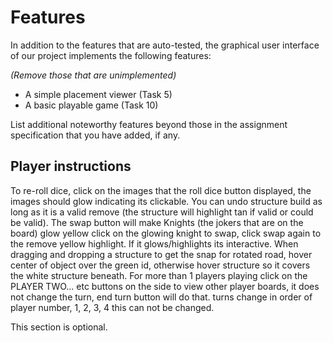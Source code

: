 # Features

In addition to the features that are auto-tested, the graphical user interface
of our project implements the following features:

*(Remove those that are unimplemented)*

 - A simple placement viewer (Task 5)
 - A basic playable game (Task 10)

List additional noteworthy features beyond those in the assignment
specification that you have added, if any.

## Player instructions

To re-roll dice, click on the images that the roll dice button displayed, the images should glow indicating its clickable.
You can undo structure build as long as it is a valid remove (the structure will highlight tan if valid or could be valid).
The swap button will make Knights (the jokers that are on the board) glow yellow click on the glowing knight to swap, click swap again to the remove yellow highlight.
If it glows/highlights its interactive.
When dragging and dropping a structure to get the snap for rotated road, hover center of object over the green id, otherwise hover structure so it covers the white structure beneath.
For more than 1 players playing click on the PLAYER TWO... etc buttons on the side to view other player boards, it does not change the turn, end turn button will do that.
turns change in order of player number, 1, 2, 3, 4 this can not be changed. 

This section is optional.
